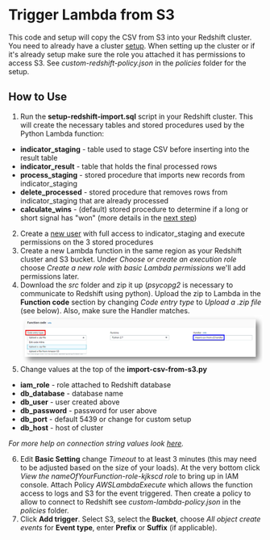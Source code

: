 # Trigger Lambda from S3
This code and setup will copy the CSV from S3 into your Redshift cluster.  You need to already have a cluster [setup](https://docs.aws.amazon.com/ses/latest/DeveloperGuide/event-publishing-redshift-cluster.html).  When setting up the cluster or if it's already setup make sure the role you attached it has permissions to access S3.  See *custom-redshift-policy.json* in the *policies* folder for the setup.

## How to Use
1. Run the **setup-redshift-import.sql** script in your Redshift cluster.  This will create the necessary tables and stored procedures used by the Python Lambda function:
* **indicator_staging** - table used to stage CSV before inserting into the result table
* **indicator_result** - table that holds the final processed rows
* **process_staging** - stored procedure that imports new records from indicator_staging
* **delete_processed** - stored procedure that removes rows from indicator_staging that are already processed
* **calculate_wins** - (default) stored procedure to determine if a long or short signal has "won" (more details in the [next step](https://github.com/timsgrignoli/forex-technical-indicators/tree/master/4-calculate-wins))
2. Create a [new user](https://docs.aws.amazon.com/redshift/latest/dg/t_adding_redshift_user_cmd.html) with full access to indicator_staging and execute permissions on the 3 stored procedures
3. Create a new Lambda function in the same region as your Redshift cluster and S3 bucket.  Under *Choose or create an execution role* choose *Create a new role with basic Lambda permissions* we'll add permissions later.
4. Download the *src* folder and zip it up (*psycopg2* is necessary to communicate to Redshift using python).  Upload the zip to Lambda in the **Function code** section by changing *Code entry type* to *Upload a .zip file* (see below).  Also, make sure the Handler matches. ![Lambda Setup](/images/lambda-zip-handler.png)
5. Change values at the top of the **import-csv-from-s3.py**
* **iam_role** - role attached to Redshift database
* **db_database** - database name
* **db_user** - user created above
* **db_password** - password for user above
* **db_port** - default 5439 or change for custom setup
* **db_host** - host of cluster

*For more help on connection string values look [here](https://docs.aws.amazon.com/ses/latest/DeveloperGuide/event-publishing-redshift-cluster-connect.html).*

6. Edit **Basic Setting** change *Timeout* to at least 3 minutes (this may need to be adjusted based on the size of your loads).  At the very bottom click *View the nameOfYourFunction-role-kjkscd role* to bring up in IAM console.  Attach Policy *AWSLambdaExecute* which allows the function access to logs and S3 for the event triggered.  Then create a policy to allow to connect to Redshift see *custom-lambda-policy.json* in the *policies* folder.
7. Click **Add trigger**.  Select S3, select the **Bucket**, choose *All object create events* for **Event type**, enter **Prefix** or **Suffix** (if applicable).

